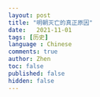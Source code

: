 ```yaml
---
layout: post
title: "明朝灭亡的真正原因"
date:   2021-11-01
tags: [历史]
language : Chinese
comments: true
author: Zhen
toc: false
published: false
hidden: false
---
```

<!--stackedit_data:
eyJoaXN0b3J5IjpbMzc0ODM1NjVdfQ==
-->